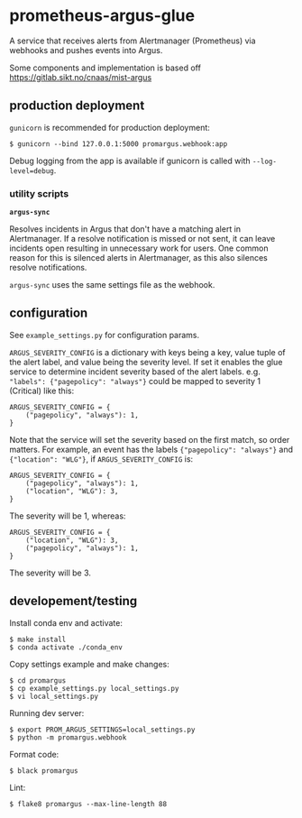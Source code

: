 # prometheus-argus-glue

A service that receives alerts from Alertmanager (Prometheus) via webhooks and pushes events into Argus.

Some components and implementation is based off https://gitlab.sikt.no/cnaas/mist-argus

## production deployment

`gunicorn` is recommended for production deployment:
```
$ gunicorn --bind 127.0.0.1:5000 promargus.webhook:app
```
Debug logging from the app is available if gunicorn is called with
`--log-level=debug`.

### utility scripts

**`argus-sync`**

Resolves incidents in Argus that don't have a matching alert in Alertmanager.
If a resolve notification is missed or not sent, it can leave incidents open
resulting in unnecessary work for users. One common reason for this is silenced
alerts in Alertmanager, as this also silences resolve notifications.

`argus-sync` uses the same settings file as the webhook.

## configuration

See `example_settings.py` for configuration params.

`ARGUS_SEVERITY_CONFIG` is a dictionary with keys being a key, value tuple of the alert label, and value being the severity level. If set it enables the glue service to determine incident severity based of the alert labels. e.g. `"labels": {"pagepolicy": "always"}` could be mapped to severity 1 (Critical) like this:
```
ARGUS_SEVERITY_CONFIG = {
    ("pagepolicy", "always"): 1,
}
```
Note that the service will set the severity based on the first match, so order matters. For example, an event has the labels `{"pagepolicy": "always"}` and `{"location": "WLG"}`, if `ARGUS_SEVERITY_CONFIG` is:
```
ARGUS_SEVERITY_CONFIG = {
    ("pagepolicy", "always"): 1,
    ("location", "WLG"): 3,
}
```
The severity will be 1, whereas:
```
ARGUS_SEVERITY_CONFIG = {
    ("location", "WLG"): 3,
    ("pagepolicy", "always"): 1,
}
```
The severity will be 3.

## developement/testing

Install conda env and activate:
```
$ make install
$ conda activate ./conda_env
```

Copy settings example and make changes:
```
$ cd promargus
$ cp example_settings.py local_settings.py
$ vi local_settings.py
```

Running dev server:
```
$ export PROM_ARGUS_SETTINGS=local_settings.py
$ python -m promargus.webhook
```

Format code:
```
$ black promargus
```

Lint:
```
$ flake8 promargus --max-line-length 88
```


